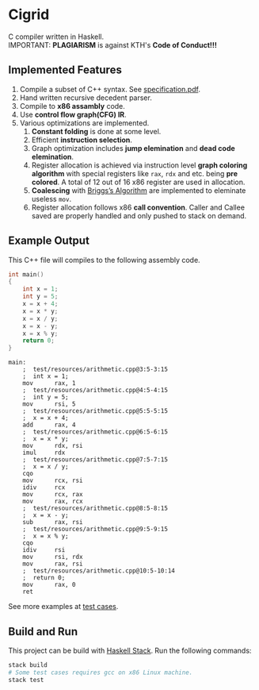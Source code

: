 # Cigrid

C compiler written in Haskell.  
IMPORTANT: **PLAGIARISM** is against KTH's **Code of Conduct!!!**

## Implemented Features

1. Compile a subset of C++ syntax. See [specification.pdf](./specification.pdf).
2. Hand written recursive decedent parser.
3. Compile to **x86 assambly** code.
4. Use **control flow graph(CFG) IR**.
5. Various optimizations are implemented.
   1. **Constant folding** is done at some level.
   2. Efficient **instruction selection**.
   3. Graph optimization includes **jump elemination** and **dead code elemination**.
   4. Register allocation is achieved via instruction level **graph coloring algorithm** with special registers like `rax`, `rdx` and etc. being **pre colored**. A total of 12 out of 16 x86 register are used in allocation.
   5. **Coalescing** with [Briggs’s Algorithm](https://www.cs.cmu.edu/afs/cs/academic/class/15745-s16/www/lectures/L23-Register-Coalescing.pdf) are implemented to eleminate useless `mov`.
   6. Register allocation follows x86 **call convention**. Caller and Callee saved are properly handled and only pushed to stack on demand.

## Example Output

This C++ file will compiles to the following assembly code.
```cpp
int main()
{
    int x = 1;
    int y = 5;
    x = x + 4;
    x = x * y;
    x = x / y;
    x = x - y;
    x = x % y;
    return 0;
}
```

```assembly
main:
    ;  test/resources/arithmetic.cpp@3:5-3:15
    ;  int x = 1;
    mov      rax, 1
    ;  test/resources/arithmetic.cpp@4:5-4:15
    ;  int y = 5;
    mov      rsi, 5
    ;  test/resources/arithmetic.cpp@5:5-5:15
    ;  x = x + 4;
    add      rax, 4
    ;  test/resources/arithmetic.cpp@6:5-6:15
    ;  x = x * y;
    mov      rdx, rsi
    imul     rdx
    ;  test/resources/arithmetic.cpp@7:5-7:15
    ;  x = x / y;
    cqo
    mov      rcx, rsi
    idiv     rcx
    mov      rcx, rax
    mov      rax, rcx
    ;  test/resources/arithmetic.cpp@8:5-8:15
    ;  x = x - y;
    sub      rax, rsi
    ;  test/resources/arithmetic.cpp@9:5-9:15
    ;  x = x % y;
    cqo
    idiv     rsi
    mov      rsi, rdx
    mov      rax, rsi
    ;  test/resources/arithmetic.cpp@10:5-10:14
    ;  return 0;
    mov      rax, 0
    ret     
```
See more examples at [test cases](./test/resources/).

## Build and Run

This project can be build with [Haskell Stack](https://haskellstack.org). Run the following commands:
```sh
stack build
# Some test cases requires gcc on x86 Linux machine.
stack test 
```